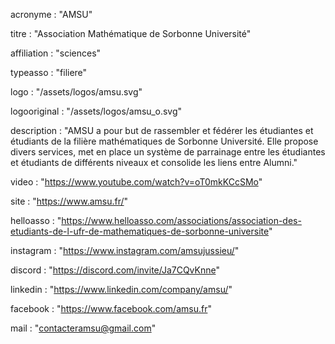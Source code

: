 acronyme : "AMSU"

titre : "Association Mathématique de Sorbonne Université"

affiliation : "sciences"

typeasso : "filiere"

logo : "/assets/logos/amsu.svg"

logooriginal : "/assets/logos/amsu_o.svg"

description : "AMSU a pour but de rassembler et fédérer les étudiantes et étudiants de la filière mathématiques de Sorbonne Université. Elle propose divers services, met en place un système de parrainage entre les étudiantes et étudiants de différents niveaux et consolide les liens entre Alumni."

video : "https://www.youtube.com/watch?v=oT0mkKCcSMo"

site : "https://www.amsu.fr/"

helloasso : "https://www.helloasso.com/associations/association-des-etudiants-de-l-ufr-de-mathematiques-de-sorbonne-universite"

instagram : "https://www.instagram.com/amsujussieu/"

discord : "https://discord.com/invite/Ja7CQvKnne"

linkedin : "https://www.linkedin.com/company/amsu/"

facebook : "https://www.facebook.com/amsu.fr"

mail : "contacteramsu@gmail.com"